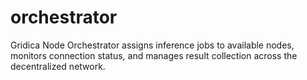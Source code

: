 # orchestrator
Gridica Node Orchestrator assigns inference jobs to available nodes, monitors connection status, and manages result collection across the decentralized network.
